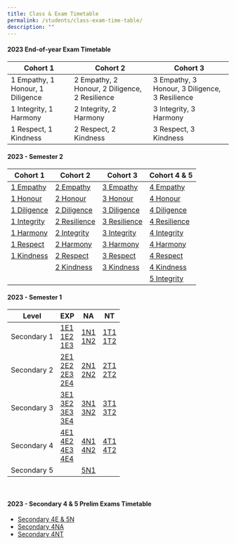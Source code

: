 ```yaml
---
title: Class & Exam Timetable
permalink: /students/class-exam-time-table/
description: ""
---
```

#### 2023 End-of-year Exam Timetable

| Cohort 1 | Cohort 2 | Cohort 3 |
| -------- | -------- | -------- |
| 1 Empathy, 1 Honour, 1 Diligence     | 2 Empathy, 2 Honour, 2 Diligence, 2 Resilience   | 3 Empathy, 3 Honour, 3 Diligence, 3 Resilience    |
|1 Integrity, 1 Harmony| 2 Integrity, 2 Harmony| 3 Integrity, 3 Harmony|
|1 Respect, 1 Kindness| 2 Respect, 2 Kindness| 3 Respect, 3 Kindness|



#### 2023 - Semester 2

| Cohort 1 | Cohort 2 | Cohort 3 | Cohort 4 &amp; 5 |
| -------- | -------- | -------- | -------- |
| [1 Empathy](/files/2023%20sem%202%201%20empathy%20updated.pdf) | [2 Empathy](/files/2023%20sem%202%202%20empathy.pdf) | [3 Empathy](/files/2023%20sem%202%203%20empathy.pdf) | [4 Empathy](/files/2023%20sem%202%204%20empathy.pdf) |
| [1 Honour](/files/2023%20sem%202%201%20honour.pdf) | [2 Honour](/files/2023%20sem%202%202%20honour.pdf) | [3 Honour](/files/2023%20sem%202%203%20honour.pdf) | [4 Honour](/files/2023%20sem%202%204%20honour.pdf) |
| [1 Diligence](/files/2023%20sem%202%201%20diligence.pdf) | [2 Diligence](/files/2023%20sem%202%202%20diligence.pdf) | [3 Diligence](/files/2023%20sem%202%203%20diligence.pdf) | [4 Diligence](/files/2023%20sem%202%204%20diligence.pdf) |
| [1 Integrity](/files/2023%20sem%202%201%20integrity.pdf) | [2 Resilience](/files/2023%20sem%202%202%20resilience.pdf) | [3 Resilience](/files/2023%20sem%202%203%20resilience.pdf) | [4 Resilience](/files/2023%20sem%202%204%20resilience.pdf) |
| [1 Harmony](/files/2023%20sem%202%201%20harmony.pdf) |[2 Integrity](/files/2023%20sem%202%202%20integrity.pdf) | [3 Integrity](/files/2023%20sem%202%203%20integrity.pdf) | [4 Integrity](/files/2023%20sem%202%204%20integrity.pdf)|
| [1 Respect](/files/2023%20sem%202%201%20respect%20updated.pdf) | [2 Harmony](/files/2023%20sem%202%202%20harmony.pdf) | [3 Harmony](/files/2023%20sem%202%203%20harmony.pdf) | [4 Harmony](/files/2023%20sem%202%204%20harmony.pdf) |
| [1 Kindness](/files/2023%20sem%202%201%20kindness%20updated.pdf) | [2 Respect](/files/2023%20sem%202%202%20respect%20updated.pdf) | [3 Respect](/files/2023%20sem%202%203%20respect%20updated.pdf) | [4 Respect](/files/2023%20sem%202%204%20respect%20updated.pdf) |
|  | [2 Kindness](/files/2023%20sem%202%202%20kindness%20updated.pdf) | [3 Kindness](/files/2023%20sem%202%203%20kindness%20updated.pdf) | [4 Kindness](/files/2023%20sem%202%204%20kindness%20updated.pdf) |
| | | | [5 Integrity](/files/2023%20sem%202%205%20integrity.pdf) |

#### 2023 - Semester 1

| Level | EXP | NA | NT |
| -------- | -------- | -------- | -------- |
| Secondary 1 | [1E1](/files/2023%201E1%20Sem%201.pdf) <br>[1E2](/files/2023%201E2%20Sem%201.pdf) <br> [1E3](/files/2023%201E3%20Sem%201.pdf)   | [1N1](/files/2023%201N1%20Sem%201.pdf) <br> [1N2](/files/2023%201N2%20Sem%201.pdf)  | [1T1](/files/2023%201T1%20Sem%201.pdf) <br> [1T2](/files/2023%201T2%20Sem%201.pdf) |
| Secondary 2 |[2E1](/files/2023%202E1%20Sem%201.pdf) <br> [2E2](/files/2023%202E2%20Sem%201.pdf) <br> [2E3](/files/2023%202E3%20Sem%201.pdf) <br> [2E4](/files/2023%202E4%20Sem%201.pdf) | [2N1](/files/2023%202N1%20Sem%201.pdf) <br> [2N2](/files/2023%202N2%20Sem%201.pdf)| [2T1](/files/2023%202T1%20Sem%201.pdf) <br> [2T2](/files/2023%202T2%20Sem%201.pdf)  |
|Secondary 3 | [3E1](/files/2023%203E1%20Sem%201.pdf) <br> [3E2](/files/2023%203E2%20Sem%201.pdf) <br> [3E3](/files/2023%203E3%20Sem%201.pdf) <br> [3E4](/files/2023%203E4%20Sem%201.pdf) |[3N1](/files/2023%203N1%20Sem%201.pdf) <br> [3N2](/files/2023%203N2%20Sem%201.pdf) | [3T1](/files/2023%203T1%20Sem%201.pdf) <br> [3T2](/files/2023%203T2%20Sem%201.pdf)|
|Secondary 4|[4E1](/files/2023%204E1%20Sem%201.pdf) <br> [4E2](/files/2023%204E2%20Sem%201.pdf) <br> [4E3](/files/2023%204E3%20Sem%201.pdf) <br> [4E4](/files/2023%204E4%20Sem%201.pdf) | [4N1](/files/2023%204N1%20Sem%201.pdf) <br> [4N2](/files/2023%204N2%20Sem%201.pdf) | [4T1](/files/2023%204T1%20Sem%201.pdf) <br> [4T2](/files/2023%204T2%20Sem%201.pdf) |
|Secondary 5| | [5N1](/files/2023%205N1%20Sem%201.pdf) | |

<br>

#### 2023 - Secondary 4 &amp; 5 Prelim Exams Timetable
* [Secondary 4E &amp; 5N](/files/2023%20prelim%20exams%20tt%204e5n.pdf)
* [Secondary 4NA](/files/2023%20prelim%20exams%20tt%204na.pdf)
* [Secondary 4NT](/files/2023%20prelim%20exams%20tt%204nt.pdf)